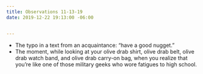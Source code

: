 ```yaml
---
title: Observations 11-13-19
date: 2019-12-22 19:13:00 -06:00


---
```


- The typo in a text from an acquaintance: “have a good nugget.”
- The moment, while looking at your olive drab shirt, olive drab belt, olive drab watch band, and olive drab carry-on bag, when you realize that you’re like one of those military geeks who wore fatigues to high school.